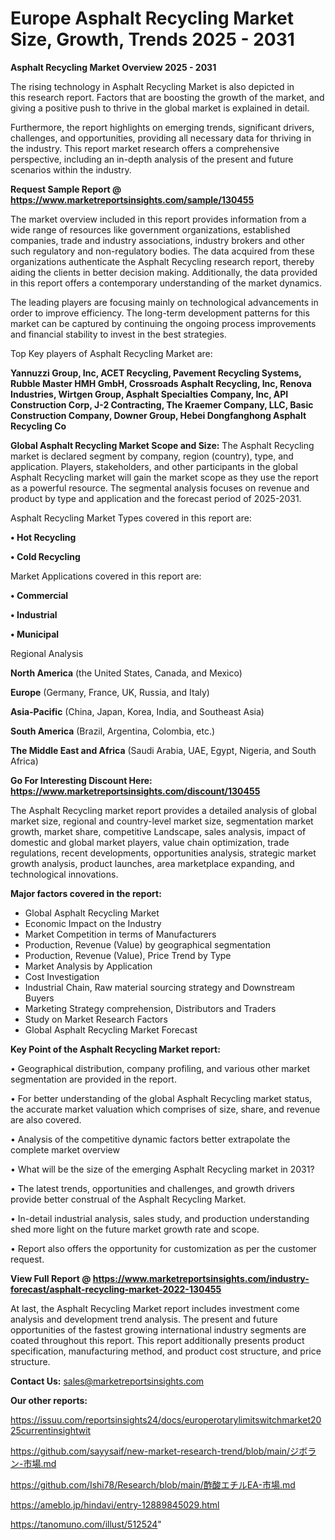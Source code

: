 # Europe Asphalt Recycling Market Size, Growth, Trends 2025 - 2031

<Strong> Asphalt Recycling Market Overview 2025 - 2031</strong>

The rising technology in Asphalt Recycling Market is also depicted in this research report. Factors that are boosting the growth of the market, and giving a positive push to thrive in the global market is explained in detail.

Furthermore, the report highlights on emerging trends, significant drivers, challenges, and opportunities, providing all necessary data for thriving in the industry. This report market research offers a comprehensive perspective, including an in-depth analysis of the present and future scenarios within the industry.

<strong>Request Sample Report @ <a href=https://www.marketreportsinsights.com/sample/130455>https://www.marketreportsinsights.com/sample/130455</a></strong>

The market overview included in this report provides information from a wide range of resources like government organizations, established companies, trade and industry associations, industry brokers and other such regulatory and non-regulatory bodies. The data acquired from these organizations authenticate the Asphalt Recycling research report, thereby aiding the clients in better decision making. Additionally, the data provided in this report offers a contemporary understanding of the market dynamics.

The leading players are focusing mainly on technological advancements in order to improve efficiency. The long-term development patterns for this market can be captured by continuing the ongoing process improvements and financial stability to invest in the best strategies.

Top Key players of Asphalt Recycling Market are:

<strong>Yannuzzi Group, Inc, ACET Recycling, Pavement Recycling Systems, Rubble Master HMH GmbH, Crossroads Asphalt Recycling, Inc, Renova Industries, Wirtgen Group, Asphalt Specialties Company, Inc, API Construction Corp, J-2 Contracting, The Kraemer Company, LLC, Basic Construction Company, Downer Group, Hebei Dongfanghong Asphalt Recycling Co</strong>

<strong><b>Global Asphalt Recycling Market Scope and Size:</b></strong>
The Asphalt Recycling market is declared segment by company, region (country), type, and application. Players, stakeholders, and other participants in the global Asphalt Recycling market will gain the market scope as they use the report as a powerful resource. The segmental analysis focuses on revenue and product by type and application and the forecast period of 2025-2031.

Asphalt Recycling Market Types covered in this report are:

<strong>• Hot Recycling

• Cold Recycling</strong>

Market Applications covered in this report are:

<strong>• Commercial

• Industrial

• Municipal</strong> 

Regional Analysis

<strong>North America</strong> (the United States, Canada, and Mexico)

<strong>Europe</strong> (Germany, France, UK, Russia, and Italy)

<strong>Asia-Pacific</strong> (China, Japan, Korea, India, and Southeast Asia)

<strong>South America</strong> (Brazil, Argentina, Colombia, etc.)

<strong>The Middle East and Africa</strong> (Saudi Arabia, UAE, Egypt, Nigeria, and South Africa)

<strong>Go For Interesting Discount Here: <a href=https://www.marketreportsinsights.com/discount/130455>https://www.marketreportsinsights.com/discount/130455</a></strong>

The Asphalt Recycling market report provides a detailed analysis of global market size, regional and country-level market size, segmentation market growth, market share, competitive Landscape, sales analysis, impact of domestic and global market players, value chain optimization, trade regulations, recent developments, opportunities analysis, strategic market growth analysis, product launches, area marketplace expanding, and technological innovations.

<strong><b>Major factors covered in the report:</b></strong>
<ul>
  <li>Global Asphalt Recycling Market </li>
  <li>Economic Impact on the Industry</li>
  <li>Market Competition in terms of Manufacturers</li>
  <li>Production, Revenue (Value) by geographical segmentation</li>
  <li>Production, Revenue (Value), Price Trend by Type</li>
  <li>Market Analysis by Application</li>
  <li>Cost Investigation</li>
  <li>Industrial Chain, Raw material sourcing strategy and Downstream Buyers</li>
  <li>Marketing Strategy comprehension, Distributors and Traders</li>
  <li>Study on Market Research Factors</li>
  <li>Global Asphalt Recycling Market Forecast</li>
</ul>

<strong><b>Key Point of the Asphalt Recycling Market report:</b></strong>

• Geographical distribution, company profiling, and various other market segmentation are provided in the report.

• For better understanding of the global Asphalt Recycling market status, the accurate market valuation which comprises of size, share, and revenue are also covered.

• Analysis of the competitive dynamic factors better extrapolate the complete market overview

• What will be the size of the emerging Asphalt Recycling market in 2031?

• The latest trends, opportunities and challenges, and growth drivers provide better construal of the Asphalt Recycling Market.

• In-detail industrial analysis, sales study, and production understanding shed more light on the future market growth rate and scope.

• Report also offers the opportunity for customization as per the customer request.

<strong><b>View Full Report @ <a href=https://www.marketreportsinsights.com/industry-forecast/asphalt-recycling-market-2022-130455>https://www.marketreportsinsights.com/industry-forecast/asphalt-recycling-market-2022-130455</a></b></strong>


At last, the Asphalt Recycling Market report includes investment come analysis and development trend analysis. The present and future opportunities of the fastest growing international industry segments are coated throughout this report. This report additionally presents product specification, manufacturing method, and product cost structure, and price structure.

<strong>Contact Us:</strong>
sales@marketreportsinsights.com

<strong>Our other reports:</strong>

<a href=https://issuu.com/reportsinsights24/docs/europerotarylimitswitchmarket2025currentinsightwit>https://issuu.com/reportsinsights24/docs/europerotarylimitswitchmarket2025currentinsightwit</a>

<a href=https://github.com/sayysaif/new-market-research-trend/blob/main/ジボラン-市場.md>https://github.com/sayysaif/new-market-research-trend/blob/main/ジボラン-市場.md</a>

<a href=https://github.com/Ishi78/Research/blob/main/酢酸エチルEA-市場.md>https://github.com/Ishi78/Research/blob/main/酢酸エチルEA-市場.md</a>

<a href=https://ameblo.jp/hindavi/entry-12889845029.html>https://ameblo.jp/hindavi/entry-12889845029.html</a>

<a href=https://tanomuno.com/illust/512524>https://tanomuno.com/illust/512524</a>"

